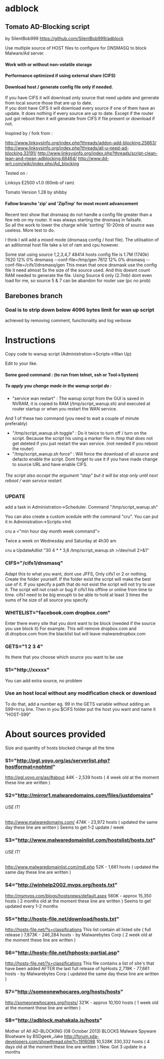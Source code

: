 adblock
=======
##  Tomato AD-Blocking script
by SilentBob999 https://github.com/SilentBob999/adblock


Use multiple source of HOST files to configure for DNSMASQ to block Malware/Ad server.

#### Work with or without non-volatile storage

#### Performance optimized if using external share (CIFS)

#### Download host / generate config file only if needed.  
If you have CIFS it will download only source that need update and generate from local source those that are up to date.  
If you dont have CIFS it will download every source if one of them have an update.
It does nothing if every source are up to date. Except if the router just got reboot then it will generate from CIFS if file present or download if not.


Inspired by / fork from :

  http://www.linksysinfo.org/index.php?threads/addon-add-blocking.25663/
  http://www.linksysinfo.org/index.php?threads/all-u-need-ad-blocking.33191/
  http://www.linksysinfo.org/index.php?threads/script-clean-lean-and-mean-adblocking.68464/
  http://www.dd-wrt.com/wiki/index.php/Ad_blocking


Tested on :

  Linksys E2500 v1.0 (60mb of ram)
  
  Tomato Version 1.28 by shibby
  
#### Fallow branche 'zip' and 'ZipTmp' for most recent advancement
  Recent test show that dnsmasq do not handle a config file greater than a few mb on my router. 
  It was always starting the dnsmasq in failsafe.  
  So all the work to lower the charge while 'sorting' 10-20mb of source was useless.
  More test to do.
  
  I think I will add a mixed mode (dnsmasq config / host file).
  The utilisation of an aditionnal host file take a lot of ram and cpu however.
  
  Some stat using source 1,2,3,4,7
  48414  hosts
  config file is 1.7M (1740k)
  7620  12%   0% dnsmasq --conf-file=/tmp/gen
  7612  12%   0% dnsmasq --conf-file=/cifs1/dnsmasq/gen
  This mean that once dnsmask use the config file it need almost 5x the size of the source used. 
  And this doesnt count RAM needed to generate the file.
  Using Source 6 only (2.7mb) dont even load for me, so source 5 & 7 can be abandon for router use (pc no prob)
 
## Barebones branch
### Goal is to strip down below 4096 bytes limit for wan up script
achieved by removing comment, functionality and log verbose





# Instructions
Copy code to wanup script (Administration->Scripts->Wan Up)

Edit to your like.

#### Some good command :  (to run from telnet, ssh or Tool->System)
#####  To apply you change made in the wanup script do :
+ "service wan restart"   :   The wanup script from the GUI is saved in NVRAM, it is copied to RAM (/tmp/script_wanup.sh) and executed at router startup or when you restart the WAN service.
 
And 1 of these two command (you need to wait a couple of minute preferably)
+ "/tmp/script_wanup.sh toggle"   :   Do it twice to turn off / turn on the script. Because the script his using a marker file in /tmp that does not get deleted if you just restart the wan service. (not needed if you reboot the router)
+ "/tmp/script_wanup.sh force"   :   Will force the download of all source and defacto enable the script.  Dont forget to use it if you have made change to source URL and have enable CIFS.


###### The script also accept the argument "stop" but it will be stop only until next reboot / wan service restart.

### UPDATE
add a task in Administration->Scheduler.
 Command "/tmp/script_wanup.sh"
 
You can also create a custom scedule with the command "cru".  You can put it in Administration->Scripts->Init

cru a <unique id> <"min hour day month week command">

Twice a week on Wednesday and Saturday at 4h30 am

cru a UpdateAdlist "30 4 * * 3,6  /tmp/script_wanup.sh >/dev/null 2>&1"


### CIFS="/cifs1/dnsmasq" 
 Adapt this to what you want, dont use JFFS, Only cifs1 or 2 or nothing.
 Create the folder yourself.
 If the folder exist the script will make the best use of it.
 If you specify a path that do not exist the script will not try to use it.
 The script will not crash or bug if cifs1 his offline or online from time to time.
 cifs1 need to be big enouph to be able to hold at least 3 times the sums of he size of all source you specify.
 
### WHITELIST="facebook.com dropbox.com"
 Enter there every site that you dont want to be block (needed if the source you use block it)
 For example. This will remove dropbox.com and dl.dropbox.com from the blacklist but will leave malwaredropbox.com 
 
### GETS="1 2 3 4"
 Its there that you choose which source you want to be use

### S1="http://xxxxx"  
 You can add extra source, no problem

### Use an host local without any modification check or download
  To do that, add a number eg. 99 in the GETS variable without adding an S99=`http` line.
  Then in you $CIFS folder put the host you want and name it "HOST-S99"
  
# About sources provided
Size and quantity of hosts blocked change all the time
### S1="http://pgl.yoyo.org/as/serverlist.php?hostformat=nohtml" 
http://pgl.yoyo.org/as/#about
44K - 2,539 hosts
( 4 week old at the moment these line are written )

### S2="http://mirror1.malwaredomains.com/files/justdomains" 
###### USE IT!
http://www.malwaredomains.com/
474K - 23,972 hosts
( updated the same day these line are written ) Seems to get 1-2 update / week

### S3="http://www.malwaredomainlist.com/hostslist/hosts.txt" 
###### USE IT!
http://www.malwaredomainlist.com/mdl.php
52K - 1,661 hosts
( updated the same day these line are written )

### S4="http://winhelp2002.mvps.org/hosts.txt" 
http://msmvps.com/blogs/hostsnews/default.aspx
560K - approx 15,350 hosts
( 2 months old at the moment these line are written ) Seems to get updated every 1-2 months

### S5="http://hosts-file.net/download/hosts.txt" 
http://hosts-file.net/?s=classifications
This list contain all listed site ( full release )
7,873K - 246,284 hosts - by Malwarebytes Corp
( 2 week old at the moment these line are written )

### S6="http://hosts-file.net/hphosts-partial.asp" 
http://hosts-file.net/?s=classifications
This file contains a list of site's that have been added AFTER the last full release of hpHosts
2,719K - 77,661 hosts - by Malwarebytes Corp
( updated the same day these line are written )

### S7="http://someonewhocares.org/hosts/hosts" 
http://someonewhocares.org/hosts/
321K - approx 10,100 hosts
( 1 week old at the moment these line are written )

### S8="http://adblock.mahakala.is/hosts" 
Mother of All AD-BLOCKING (08 October 2013) BLOCKS Malware Spyware Bloatware by BSDgeek_Jake
http://forum.xda-developers.com/showthread.php?t=1916098
10,528K  330,332 hosts
( 4 days old at the moment these line are written ) New. Got 3 update in a months
